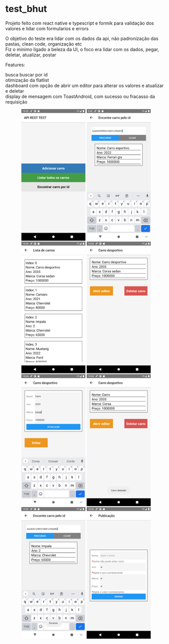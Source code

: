 # test_bhut

Projeto feito com react native e typescript e formik para validação dos valores e lidar com formularios e errors</br>

O objetivo do teste era lidar com os dados da api, não padronização das pastas, clean code, organização etc</br>
Fiz o minimo ligado a beleza da UI, o foco era lidar com os dados, pegar, deletar, atualizar, postar</br>

Features:

busca
buscar por id</br> 
otimização da flatlist</br> 
dashboard com opção de abrir um editor para alterar os valores e atualizar e deletar</br> 
display de mensagem com ToastAndroid, com sucesso ou fracasso da requisição
 
 



<p align="center" width="700">
<img src="home.png"  width="200"/> 
<img src="id_encontrado.png"  width="200"/> 

<img src="lista.png"  width="200"/>
 <img src="Screenshot_1663279462.png" width="200"> 

 <img src="dashboard_atualizar.png"  width="200"/> 
 <img src="dashboard_tela.png" width="200"> 
 <img src="encontrar.png" width="200"> 
 <img src="publish.png" width="200"> 
   
   
</p>
